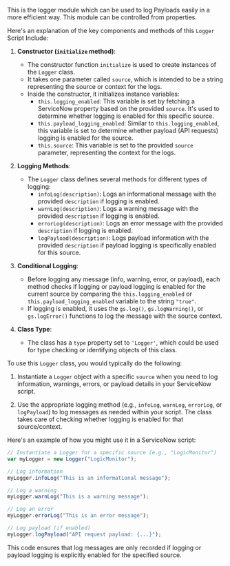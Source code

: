 This is the logger module which can be used to log Payloads easily in a more efficient way. This module can be controlled from properties.

Here's an explanation of the key components and methods of this `Logger` Script Include:

1. **Constructor (`initialize` method)**:
   - The constructor function `initialize` is used to create instances of the `Logger` class.
   - It takes one parameter called `source`, which is intended to be a string representing the source or context for the logs.
   - Inside the constructor, it initializes instance variables:
     - `this.logging_enabled`: This variable is set by fetching a ServiceNow property based on the provided `source`. It's used to determine whether logging is enabled for this specific source.
     - `this.payload_logging_enabled`: Similar to `this.logging_enabled`, this variable is set to determine whether payload (API requests) logging is enabled for the source.
     - `this.source`: This variable is set to the provided `source` parameter, representing the context for the logs.

2. **Logging Methods**:
   - The `Logger` class defines several methods for different types of logging:
     - `infoLog(description)`: Logs an informational message with the provided `description` if logging is enabled.
     - `warnLog(description)`: Logs a warning message with the provided `description` if logging is enabled.
     - `errorLog(description)`: Logs an error message with the provided `description` if logging is enabled.
     - `logPayload(description)`: Logs payload information with the provided `description` if payload logging is specifically enabled for this source.

3. **Conditional Logging**:
   - Before logging any message (info, warning, error, or payload), each method checks if logging or payload logging is enabled for the current source by comparing the `this.logging_enabled` or `this.payload_logging_enabled` variable to the string `"true"`.
   - If logging is enabled, it uses the `gs.log()`, `gs.logWarning()`, or `gs.logError()` functions to log the message with the source context.

4. **Class Type**:
   - The class has a `type` property set to `'Logger'`, which could be used for type checking or identifying objects of this class.

To use this `Logger` class, you would typically do the following:

1. Instantiate a `Logger` object with a specific `source` when you need to log information, warnings, errors, or payload details in your ServiceNow script.

2. Use the appropriate logging method (e.g., `infoLog`, `warnLog`, `errorLog`, or `logPayload`) to log messages as needed within your script. The class takes care of checking whether logging is enabled for that source/context.

Here's an example of how you might use it in a ServiceNow script:

```javascript
// Instantiate a Logger for a specific source (e.g., "LogicMonitor")
var myLogger = new Logger("LogicMonitor");

// Log information
myLogger.infoLog("This is an informational message");

// Log a warning
myLogger.warnLog("This is a warning message");

// Log an error
myLogger.errorLog("This is an error message");

// Log payload (if enabled)
myLogger.logPayload("API request payload: {...}");
```

This code ensures that log messages are only recorded if logging or payload logging is explicitly enabled for the specified source.
